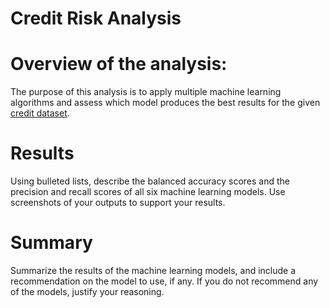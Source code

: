 # Credit Risk Analysis

# Overview of the analysis: 
The purpose of this analysis is to apply multiple machine learning algorithms and assess which model produces the best results for the given [credit dataset](https://github.com/nsmeltz/Credit_Risk_Analysis/blob/0f3846712b105e79d36c388d4bdbc2354fadf271/LoanStats_2019Q1.csv).

# Results 

Using bulleted lists, describe the balanced accuracy scores and the precision and recall scores of all six machine learning models. Use screenshots of your outputs to support your results.

# Summary 

Summarize the results of the machine learning models, and include a recommendation on the model to use, if any. If you do not recommend any of the models, justify your reasoning.

